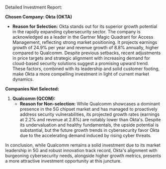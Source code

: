 Detailed Investment Report:

**Chosen Company: Okta (OKTA)**
- **Reason for Selection:** Okta stands out for its superior growth potential in the rapidly expanding cybersecurity sector. The company is acknowledged as a leader in the Gartner Magic Quadrant for Access Management, reflecting strong market positioning. It projects earnings growth of 24.9% per year and revenue growth of 8.8% annually, higher compared to Qualcomm. Despite previous setbacks, recent adjustments in price targets and strategic alignment with increasing demand for cloud-based security solutions suggest a promising upward trend. These factors, combined with its leadership and solid customer footing, make Okta a more compelling investment in light of current market dynamics.

**Companies Not Selected:**
1. **Qualcomm (QCOM):**
   - **Reason for Non-selection:** While Qualcomm showcases a dominant presence in the 5G chipset market and has managed to proactively address security vulnerabilities, its projected growth rates (earnings at 2.2% and revenue at 2.8%) are notably lower than Okta's. Despite its undervaluation and healthy fundamentals, the upside potential is substantial, but the future growth trends in cybersecurity favor Okta due to the accelerating demand induced by rising cyber threats.

In conclusion, while Qualcomm remains a solid investment due to its market leadership in 5G and robust innovation track record, Okta's alignment with burgeoning cybersecurity needs, alongside higher growth metrics, presents a more attractive investment opportunity at this juncture.